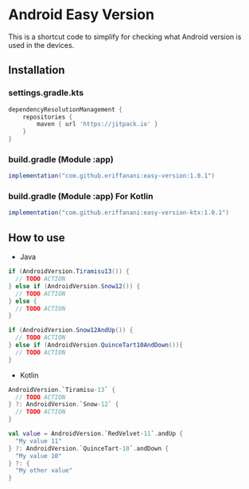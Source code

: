 # Android Easy Version
This is a shortcut code to simplify for checking what Android version is used in the devices.

## Installation

### settings.gradle.kts
```gradle
dependencyResolutionManagement {
    repositories {
        maven { url 'https://jitpack.io' }
    }
}
```

### build.gradle (Module :app)
```gradle
implementation("com.github.eriffanani:easy-version:1.0.1")
```

### build.gradle (Module :app) For Kotlin
```gradle
implementation("com.github.eriffanani:easy-version-ktx:1.0.1")
```

## How to use
* Java
```java
if (AndroidVersion.Tiramisu13()) {
  // TODO ACTION  
} else if (AndroidVersion.Snow12()) {
  // TODO ACTION
} else {
  // TODO ACTION
}
```
```java
if (AndroidVersion.Snow12AndUp()) {
  // TODO ACTION  
} else if (AndroidVersion.QuinceTart10AndDown()){
  // TODO ACTION  
}
```

* Kotlin
```kotlin
AndroidVersion.`Tiramisu-13` {
  // TODO ACTION
} ?: AndroidVersion.`Snow-12` {
  // TODO ACTION
}               
```
```kotlin
val value = AndroidVersion.`RedVelvet-11`.andUp { 
  "My value 11"
} ?: AndroidVersion.`QuinceTart-10`.andDown {
  "My value 10"
} ?: {
  "My other value"
}
```
